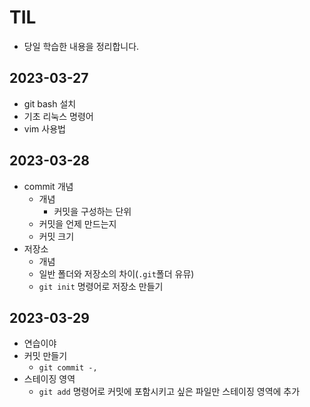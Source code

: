 # TIL
- 당일 학습한 내용을 정리합니다.

## 2023-03-27
- git bash 설치
- 기초 리눅스 명령어
- vim 사용법

## 2023-03-28
- commit 개념
    - 개념
        - 커밋을 구성하는 단위
    - 커밋을 언제 만드는지
    - 커밋 크기
- 저장소
    - 개념
    - 일반 폴더와 저장소의 차이(`.git`폴더 유뮤)
    - `git init` 명령어로 저장소 만들기


## 2023-03-29
- 연습이야
- 커밋 만들기 
    - `git commit -,`
- 스테이징 영역
    - `git add` 명령어로 커밋에 포함시키고 싶은 파일만 스테이징 영역에 추가